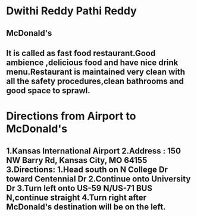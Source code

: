 # Dwithi Reddy Pathi Reddy
## McDonald's
It is called as fast food restaurant.Good **ambience** ,delicious food and have nice drink menu.Restaurant is maintained very clean with all the safety procedures,**clean bathrooms** and good space to sprawl.
-----------------------
# Directions from Airport to McDonald's
1.Kansas International Airport
2.Address : 150 NW Barry Rd, Kansas City, MO 64155
3.Directions:
    1.Head south on N College Dr toward Centennial Dr
    2.Continue onto University Dr
    3.Turn left onto US-59 N/US-71 BUS N,continue straight
    4.Turn right after McDonald's destination will be on the left.
-----------------------





